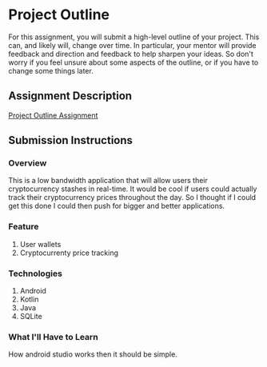 # Project Outline
For this assignment, you will submit a high-level outline of your project. This can, and likely will, change over time. In particular, your mentor will provide feedback and direction and feedback to help sharpen your ideas. So don't worry if you feel unsure about some aspects of the outline, or if you have to change some things later.

## Assignment Description
[Project Outline Assignment](https://education.launchcode.org/liftoff/assignments/project-outline/)

## Submission Instructions

### Overview
This is a low bandwidth application that will allow users their cryptocurrency stashes in real-time. It would be cool if users could actually track their cryptocurrency prices throughout the day. So I thought if I could get this done I could then push for bigger and better applications.
### Feature
1. User wallets
2. Cryptocurrenty price tracking
### Technologies
1. Android
2. Kotlin
3. Java
4. SQLite

### What I'll Have to Learn
How android studio works then it should be simple.